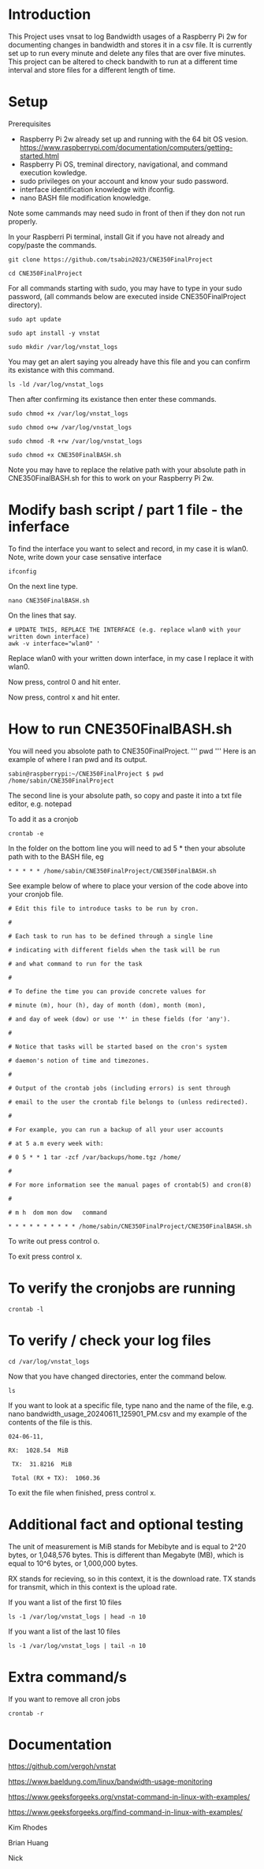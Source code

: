 # Introduction

This Project uses vnsat to log Bandwidth usages of a Raspberry Pi 2w for documenting changes in bandwidth and stores it in a csv file. 
It is currently set up to run every minute and delete any files that are over five minutes.
This project can be altered to check bandwith to run at a different time interval and store files for a different length of time.

# Setup
Prerequisites

 - Raspberry Pi 2w already set up and running with the 64 bit OS vesion.
https://www.raspberrypi.com/documentation/computers/getting-started.html
 - Raspberry Pi OS, treminal directory, navigational, and command execution kowledge.
 - sudo privileges on your account and know your sudo password.
 - interface identification knowledge with ifconfig.
 - nano BASH file modification knowledge.
    
Note some cammands may need sudo in front of then if they don not run properly.

In your Raspberri Pi terminal, install Git if you have not already and copy/paste the commands.
```
git clone https://github.com/tsabin2023/CNE350FinalProject
```
```
cd CNE350FinalProject
```
For all commands starting with sudo, you may have to type in your sudo password,
(all commands below are executed inside CNE350FinalProject directory).
```
sudo apt update

sudo apt install -y vnstat

sudo mkdir /var/log/vnstat_logs
```
You may get an alert saying you already have this file and you can confirm its existance with this command.
```
ls -ld /var/log/vnstat_logs
```
Then after confirming its existance then enter these commands. 
```
sudo chmod +x /var/log/vnstat_logs

sudo chmod o+w /var/log/vnstat_logs

sudo chmod -R +rw /var/log/vnstat_logs

sudo chmod +x CNE350FinalBASH.sh

```
Note you may have to replace the relative path with your absolute path in CNE350FinalBASH.sh for this to work on your Raspberry Pi 2w. 

# Modify bash script / part 1 file - the inferface
To find the interface you want to select and record, in my case it is wlan0. Note, write down your case sensative interface
```
ifconfig
```
On the next line type.
``` 
nano CNE350FinalBASH.sh
```
On the lines that say.
```
# UPDATE THIS, REPLACE THE INTERFACE (e.g. replace wlan0 with your written down interface)
awk -v interface="wlan0" '
```
Replace wlan0 with your written down interface, in my case I replace it with wlan0.

Now press, control 0 and hit enter.

Now press, control x and hit enter.

# How to run CNE350FinalBASH.sh

You will need you absolote path to CNE350FinalProject. 
'''
pwd
'''
Here is an example of where I ran pwd and its output.
```
sabin@raspberrypi:~/CNE350FinalProject $ pwd
/home/sabin/CNE350FinalProject
```
The second line is your absolute path, so copy and paste it into a txt file editor, e.g. notepad

To add it as a cronjob
```
crontab -e
```
In the folder on the bottom line you will need to ad 5 * then your absolute path with to the BASH file, eg

```
* * * * * /home/sabin/CNE350FinalProject/CNE350FinalBASH.sh
```
See example below of where to place your version of the code above into your cronjob file. 
```
# Edit this file to introduce tasks to be run by cron.

# 

# Each task to run has to be defined through a single line

# indicating with different fields when the task will be run

# and what command to run for the task

# 

# To define the time you can provide concrete values for

# minute (m), hour (h), day of month (dom), month (mon),

# and day of week (dow) or use '*' in these fields (for 'any').

# 

# Notice that tasks will be started based on the cron's system

# daemon's notion of time and timezones.

# 

# Output of the crontab jobs (including errors) is sent through

# email to the user the crontab file belongs to (unless redirected).

# 

# For example, you can run a backup of all your user accounts

# at 5 a.m every week with:

# 0 5 * * 1 tar -zcf /var/backups/home.tgz /home/

# 

# For more information see the manual pages of crontab(5) and cron(8)

# 

# m h  dom mon dow   command

* * * * * * * * * * /home/sabin/CNE350FinalProject/CNE350FinalBASH.sh

```
To write out press control o.

To exit press control x.

# To verify the cronjobs are running
```
crontab -l
```

# To verify / check your log files
```
cd /var/log/vnstat_logs
```
Now that you have changed directories, enter the command below. 
```
ls
```
If you want to look at a specific file, type nano and the name of the file, e.g. nano bandwidth_usage_20240611_125901_PM.csv
and my example of the contents of the file is this.

```
024-06-11,

RX:  1028.54  MiB

 TX:  31.8216  MiB

 Total (RX + TX):  1060.36
```

To exit the file when finished, press control x.

# Additional fact and optional testing
The unit of measurement is MiB stands for Mebibyte and is equal to 2^20 bytes, or 1,048,576 bytes. This is different than Megabyte (MB), which is equal to 10^6 bytes, or 1,000,000 bytes.

RX stands for recieving, so in this context, it is the download rate.
TX stands for transmit, which in this context is the upload rate. 

If you want a list of the first 10 files
```
ls -1 /var/log/vnstat_logs | head -n 10
```

If you want a list of the last 10 files
```
ls -1 /var/log/vnstat_logs | tail -n 10
```

# Extra command/s

If you want to remove all cron jobs
```
crontab -r
```

# Documentation 

https://github.com/vergoh/vnstat

https://www.baeldung.com/linux/bandwidth-usage-monitoring

https://www.geeksforgeeks.org/vnstat-command-in-linux-with-examples/

https://www.geeksforgeeks.org/find-command-in-linux-with-examples/

Kim Rhodes

Brian Huang

Nick
